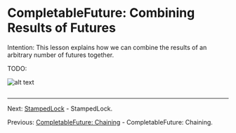# CompletableFuture: Combining Results of Futures

Intention: This lesson explains how we can combine the results of an arbitrary number of futures together.

TODO:

![alt text](../../etc/features/img.png "Img")

```java

```

<hr>

Next: [StampedLock](chapter_30.md "StampedLock") - StampedLock.

Previous: [CompletableFuture: Chaining](chapter_28.md "CompletableFuture: Chaining") - CompletableFuture: Chaining.